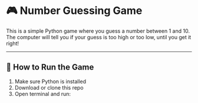 # 🎮 Number Guessing Game

This is a simple Python game where you guess a number between 1 and 10.  
The computer will tell you if your guess is too high or too low, until you get it right!

---

## 🚀 How to Run the Game

1. Make sure Python is installed
2. Download or clone this repo
3. Open terminal and run:

